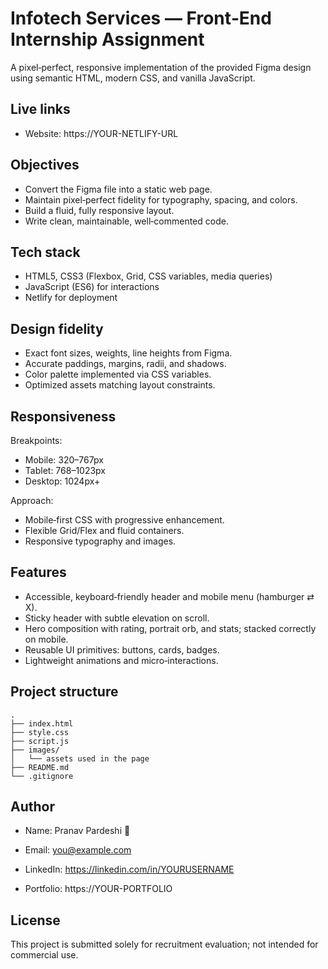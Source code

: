 # Infotech Services — Front‑End Internship Assignment

A pixel‑perfect, responsive implementation of the provided Figma design using semantic HTML, modern CSS, and vanilla JavaScript.

## Live links
- Website: https://YOUR-NETLIFY-URL

## Objectives
- Convert the Figma file into a static web page.
- Maintain pixel‑perfect fidelity for typography, spacing, and colors.
- Build a fluid, fully responsive layout.
- Write clean, maintainable, well‑commented code.

## Tech stack
- HTML5, CSS3 (Flexbox, Grid, CSS variables, media queries)
- JavaScript (ES6) for interactions
- Netlify for deployment

## Design fidelity
- Exact font sizes, weights, line heights from Figma.
- Accurate paddings, margins, radii, and shadows.
- Color palette implemented via CSS variables.
- Optimized assets matching layout constraints.

## Responsiveness
Breakpoints:
- Mobile: 320–767px
- Tablet: 768–1023px
- Desktop: 1024px+

Approach:
- Mobile‑first CSS with progressive enhancement.
- Flexible Grid/Flex and fluid containers.
- Responsive typography and images.

## Features
- Accessible, keyboard‑friendly header and mobile menu (hamburger ⇄ X).
- Sticky header with subtle elevation on scroll.
- Hero composition with rating, portrait orb, and stats; stacked correctly on mobile.
- Reusable UI primitives: buttons, cards, badges.
- Lightweight animations and micro‑interactions.

## Project structure
```
.
├── index.html
├── style.css
├── script.js
├── images/
│   └── assets used in the page
├── README.md
└── .gitignore
```

## Author
- Name: Pranav Pardeshi 💜
  
- Email: you@example.com
- LinkedIn: https://linkedin.com/in/YOURUSERNAME
- Portfolio: https://YOUR-PORTFOLIO

## License
This project is submitted solely for recruitment evaluation; not intended for commercial use.
